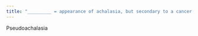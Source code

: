 ```yaml
---
title: "_________ = appearance of achalasia, but secondary to a cancer at the GE junction"
---
```

Pseudoachalasia


